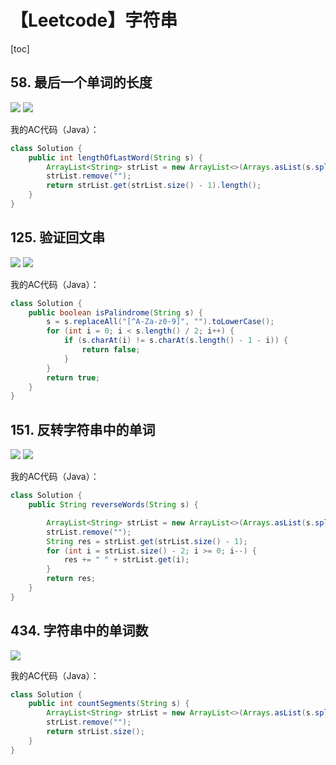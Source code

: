 # 【Leetcode】字符串



[toc]



## 58. 最后一个单词的长度

![](D:\Notes\Leetcode\Leetcode.assets\58-1.png)
![](D:\Notes\Leetcode\Leetcode.assets\58-2.png)

我的AC代码（Java）：

```java
class Solution {
    public int lengthOfLastWord(String s) {
        ArrayList<String> strList = new ArrayList<>(Arrays.asList(s.split("\\s+")));
        strList.remove("");
        return strList.get(strList.size() - 1).length();
    }
}
```



## 125. 验证回文串

![](D:\Notes\Leetcode\Leetcode.assets\125-1.png)
![](D:\Notes\Leetcode\Leetcode.assets\125-2.png)

我的AC代码（Java）：

```java
class Solution {
    public boolean isPalindrome(String s) {
        s = s.replaceAll("[^A-Za-z0-9]", "").toLowerCase();
        for (int i = 0; i < s.length() / 2; i++) {
            if (s.charAt(i) != s.charAt(s.length() - 1 - i)) {
                return false;
            }
        }
        return true;
    }
}
```



## 151. 反转字符串中的单词

![](D:\Notes\Leetcode\Leetcode.assets\151-1.png)
![](D:\Notes\Leetcode\Leetcode.assets\151-2.png)

我的AC代码（Java）：

```java
class Solution {
    public String reverseWords(String s) {

        ArrayList<String> strList = new ArrayList<>(Arrays.asList(s.split("\\s+")));
        strList.remove("");
        String res = strList.get(strList.size() - 1);
        for (int i = strList.size() - 2; i >= 0; i--) {
            res += " " + strList.get(i);
        }
        return res;
    }
}
```



## 434. 字符串中的单词数

![](D:\Notes\Leetcode\Leetcode.assets\434.png)

我的AC代码（Java）：

```java
class Solution {
    public int countSegments(String s) {
        ArrayList<String> strList = new ArrayList<>(Arrays.asList(s.split("\\s+")));
        strList.remove("");
        return strList.size();
    }
}
```

